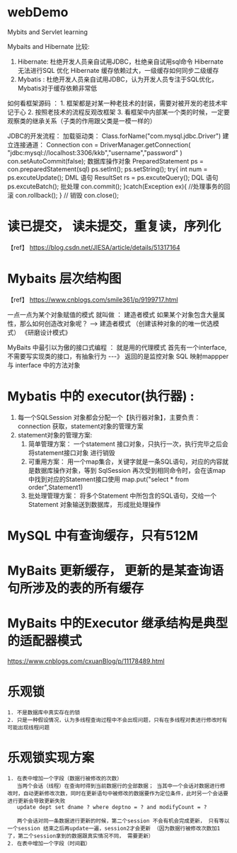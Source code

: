 # webDemo
Mybits and Servlet learning

Mybaits and Hibernate 比较:
1. Hibernate: 杜绝开发人员亲自试用JDBC，杜绝亲自试用sql命令
              Hibernate 无法进行SQL 优化
              Hibernate 缓存依赖过大，一级缓存如何同步二级缓存
2. Mybatis : 杜绝开发人员亲自试用JDBC，认为开发人员专注于SQL优化，Mybatis对于缓存依赖非常低

如何看框架源码 ：
    1. 框架都是对某一种老技术的封装，需要对被开发的老技术牢记于心
    2. 按照老技术的流程反观改框架
    3. 看框架中内部某一个类的时候，一定要观察类的继承关系（子类的作用跟父类是一模一样的）
    
JDBC的开发流程：
    加载驱动类：  Class.forName("com.mysql.jdbc.Driver")
    建立连接通道： Connection con = DriverManager.getConnection(
                    "jdbc:mysql://localhost:3306/kkb","username","password"
                )
                con.setAutoCommit(false);
    数据库操作对象  PreparedStatement ps = con.preparedStatement(sql)
                   ps.setInt();
                   ps.setString();
                   try{
                       int num = ps.excuteUpdate(); DML 语句
                   ResultSet rs = ps.excuteQuery(); DQL 语句
                   ps.excuteBatch(); 批处理
                   con.commit();
                   }catch(Exception ex){
                       //处理事务的回滚
                       con.rollback();
                   }
                   // 销毁
                   con.close();
                   
# 读已提交， 读未提交，重复读，序列化
【ref】 https://blog.csdn.net/JIESA/article/details/51317164
# Mybaits 层次结构图
【ref】 https://www.cnblogs.com/smile361/p/9199717.html                   
    
一点一点为某个对象赋值的模式 就叫做 ： 建造者模式
如果某个对象包含大量属性，那么如何创造改对象呢？ --> 建造者模式 （创建该种对象的的唯一优选模式）
《研磨设计模式》

MyBaits 中最引以为傲的接口式编程 ： 就是用的代理模式
首先有一个interface, 不需要写实现类的接口，有抽象行为  ---》 返回的是监控对象
SQL 映射mappper 与 interface 中的方法对象

# Mybatis 中的 executor(执行器) : 
1. 每一个SQLSession 对象都会分配一个【执行器对象】，主要负责： 
    connection 获取，statement对象的管理方案
2. statement对象的管理方案: 
    1) 简单管理方案： 一个statement 接口对象，只执行一次，执行完毕之后会将statement接口对象
                    进行销毁
    2) 可重用方案： 用一个map集合，关键字就是一条SQL语句，对应的内容就是数据库操作对象，等到
                SqlSession 再次受到相同命令时，会在该map中找到对应的Statement接口使用
                map.put("select * from order",Statement1)
    3) 批处理管理方案： 将多个Statement 中所包含的SQL语句，交给一个Statement 对象输送到数据库，
                       形成批处理操作
# MySQL 中有查询缓存，只有512M
# MyBaits 更新缓存， 更新的是某查询语句所涉及的表的所有缓存
# MyBaits 中的Executor 继承结构是典型的适配器模式 
  https://www.cnblogs.com/cxuanBlog/p/11178489.html
                    
# 乐观锁
    1. 不是数据库中真实存在的锁
    2. 只是一种假设情况，认为多线程查询过程中不会出现问题，只有在多线程对表进行修改时有可能出现线程问题
    
# 乐观锁实现方案
    1. 在表中增加一个字段（数据行被修改的次数）
       当两个会话（线程）在查询时得到当前数据行的全部数据； 当其中一个会话对数据进行修改时，自动更新修改次数，同时在更新语句中被修改的数据要作为定位条件，此时另一个会话要进行更新会导致更新失败
       update dept set dname ? where deptno = ? and modifyCount = ?
       
       两个会话对同一条数据进行更新的时候，第二个session 不会有机会完成更新， 只有等以一个session 结束之后再update一遍，session2才会更新 （因为数据行被修改次数加1了，第二个session拿到的数据跟真实情况不同， 需要更新）
    2. 在表中增加一个字段（时间戳）
                       
    



